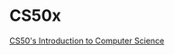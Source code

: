 # CS50x

[CS50's Introduction to Computer Science](https://learning.edx.org/course/course-v1:HarvardX+CS50+X/home)
